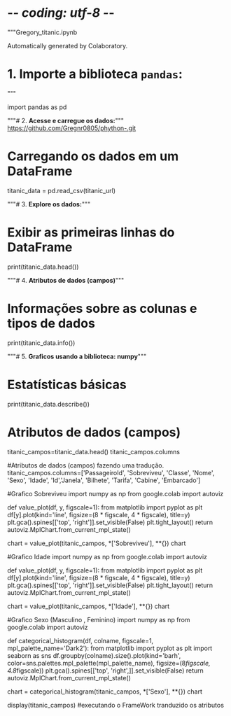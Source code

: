 # -*- coding: utf-8 -*-
"""Gregory_titanic.ipynb

Automatically generated by Colaboratory.    

# 1. **Importe a biblioteca `pandas`:**
"""

import pandas as pd

"""# 2. **Acesse e carregue os dados:**"""
https://github.com/Gregnr0805/phython-.git

# Carregando os dados em um DataFrame
titanic_data = pd.read_csv(titanic_url)

"""# 3. **Explore os dados:**"""

# Exibir as primeiras linhas do DataFrame
print(titanic_data.head())

"""# 4. **Atributos de dados (campos)**"""

# Informações sobre as colunas e tipos de dados
print(titanic_data.info())

"""# 5. **Graficos usando a biblioteca: numpy**"""

# Estatísticas básicas
print(titanic_data.describe())

# Atributos de dados (campos)
titanic_campos=titanic_data.head()
titanic_campos.columns

#Atributos de dados (campos) fazendo uma tradução.
titanic_campos.columns=['PassageiroId', 'Sobreviveu', 'Classe', 'Nome', 'Sexo', 'Idade', 'Id','Janela', 'Bilhete', 'Tarifa', 'Cabine', 'Embarcado']

#Grafico Sobreviveu
import numpy as np
from google.colab import autoviz

def value_plot(df, y, figscale=1):
  from matplotlib import pyplot as plt
  df[y].plot(kind='line', figsize=(8 * figscale, 4 * figscale), title=y)
  plt.gca().spines[['top', 'right']].set_visible(False)
plt.tight_layout()
  return autoviz.MplChart.from_current_mpl_state()

chart = value_plot(titanic_campos, *['Sobreviveu'], **{})
chart

#Grafico Idade
import numpy as np
from google.colab import autoviz

def value_plot(df, y, figscale=1):
  from matplotlib import pyplot as plt
  df[y].plot(kind='line', figsize=(8 * figscale, 4 * figscale), title=y)
  plt.gca().spines[['top', 'right']].set_visible(False)
  plt.tight_layout()
  return autoviz.MplChart.from_current_mpl_state()

chart = value_plot(titanic_campos, *['Idade'], **{})
chart

#Grafico Sexo (Masculino , Feminino)
import numpy as np
from google.colab import autoviz

def categorical_histogram(df, colname, figscale=1, mpl_palette_name='Dark2'):
  from matplotlib import pyplot as plt
  import seaborn as sns
  df.groupby(colname).size().plot(kind='barh', color=sns.palettes.mpl_palette(mpl_palette_name), figsize=(8*figscale, 4.8*figscale))
  plt.gca().spines[['top', 'right',]].set_visible(False)
  return autoviz.MplChart.from_current_mpl_state()

chart = categorical_histogram(titanic_campos, *['Sexo'], **{})
chart

display(titanic_campos) #executando o FrameWork tranduzido os atributos



